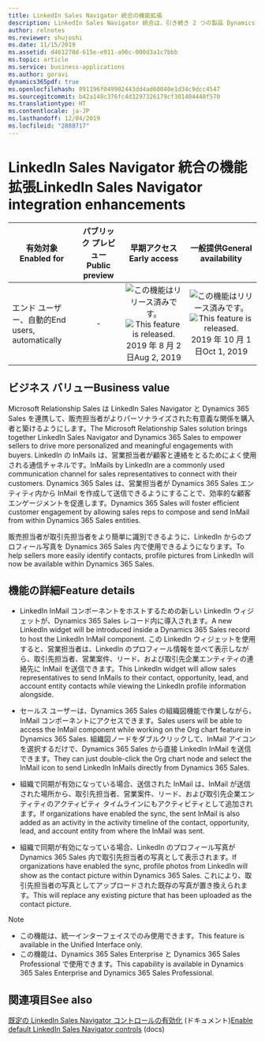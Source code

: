 ```yaml
---
title: LinkedIn Sales Navigator 統合の機能拡張
description: LinkedIn Sales Navigator 統合は、引き続き 2 つの製品 Dynamics 365 Sales と LinkedIn Sales Navigator の価値を合わせて提供します。 最新の改良の目的は、LinkedIn InMail を営業ユーザーからもっとアクセスしやすくすることです。
author: relnotes
ms.reviewer: shujoshi
ms.date: 11/15/2019
ms.assetid: d461278d-615e-e911-a96c-000d3a1c7bbb
ms.topic: article
ms.service: business-applications
ms.author: goravi
dynamics365pdf: true
ms.openlocfilehash: 091196f049902443dd4ad60040e1d34c9dcc4547
ms.sourcegitcommit: b42a148c376fc4d3297326179cf301404448f570
ms.translationtype: HT
ms.contentlocale: ja-JP
ms.lasthandoff: 12/04/2019
ms.locfileid: "2888717"
---
```

# <a name="linkedin-sales-navigator-integration-enhancements"></a><span data-ttu-id="0b449-104">LinkedIn Sales Navigator 統合の機能拡張</span><span class="sxs-lookup"><span data-stu-id="0b449-104">LinkedIn Sales Navigator integration enhancements</span></span>


| <span data-ttu-id="0b449-105">有効対象</span><span class="sxs-lookup"><span data-stu-id="0b449-105">Enabled for</span></span>    |  <span data-ttu-id="0b449-106">パブリック プレビュー</span><span class="sxs-lookup"><span data-stu-id="0b449-106">Public preview</span></span> | <span data-ttu-id="0b449-107">早期アクセス</span><span class="sxs-lookup"><span data-stu-id="0b449-107">Early access</span></span> | <span data-ttu-id="0b449-108">一般提供</span><span class="sxs-lookup"><span data-stu-id="0b449-108">General availability</span></span> | 
| ---------- | :----------: |:----------: |:----------: |
|<span data-ttu-id="0b449-109">エンド ユーザー、自動的</span><span class="sxs-lookup"><span data-stu-id="0b449-109">End users, automatically</span></span>|-|<span data-ttu-id="0b449-110">![この機能はリリース済みです。](/dynamics365-release-plan/media/green-checkmark.png "この機能はリリース済みです。")</span><span class="sxs-lookup"><span data-stu-id="0b449-110">![This feature is released.](/dynamics365-release-plan/media/green-checkmark.png "This feature is released.")</span></span> <span data-ttu-id="0b449-111">2019 年 8 月 2 日</span><span class="sxs-lookup"><span data-stu-id="0b449-111">Aug 2, 2019</span></span>| <span data-ttu-id="0b449-112">![この機能はリリース済みです。](/dynamics365-release-plan/media/green-checkmark.png "この機能はリリース済みです。")</span><span class="sxs-lookup"><span data-stu-id="0b449-112">![This feature is released.](/dynamics365-release-plan/media/green-checkmark.png "This feature is released.")</span></span> <span data-ttu-id="0b449-113">2019 年 10 月 1 日</span><span class="sxs-lookup"><span data-stu-id="0b449-113">Oct 1, 2019</span></span>|


## <a name="business-value"></a><span data-ttu-id="0b449-114">ビジネス バリュー</span><span class="sxs-lookup"><span data-stu-id="0b449-114">Business value</span></span>
<!-- bv start -->
<span data-ttu-id="0b449-115">Microsoft Relationship Sales は LinkedIn Sales Navigator と Dynamics 365 Sales を連携して、販売担当者がよりパーソナライズされた有意義な関係を購入者と築けるようにします。</span><span class="sxs-lookup"><span data-stu-id="0b449-115">The Microsoft Relationship Sales solution brings together LinkedIn Sales Navigator and Dynamics 365 Sales to empower sellers to drive more personalized and meaningful engagements with buyers.</span></span> <span data-ttu-id="0b449-116">LinkedIn の InMails は、営業担当者が顧客と連絡をとるためによく使用される通信チャネルです。</span><span class="sxs-lookup"><span data-stu-id="0b449-116">InMails by LinkedIn are a commonly used communication channel for sales representatives to connect with their customers.</span></span> <span data-ttu-id="0b449-117">Dynamics 365 Sales は、営業担当者が Dynamics 365 Sales エンティティ内から InMail を作成して送信できるようにすることで、効率的な顧客エンゲージメントを促進します。</span><span class="sxs-lookup"><span data-stu-id="0b449-117">Dynamics 365 Sales will foster efficient customer engagement by allowing sales reps to compose and send InMail from within Dynamics 365 Sales entities.</span></span>

<span data-ttu-id="0b449-118">販売担当者が取引先担当者をより簡単に識別できるように、LinkedIn からのプロフィール写真を Dynamics 365 Sales 内で使用できるようになります。</span><span class="sxs-lookup"><span data-stu-id="0b449-118">To help sellers more easily identify contacts, profile pictures from LinkedIn will now be available within Dynamics 365 Sales.</span></span>
<!-- bv end -->



## <a name="feature-details"></a><span data-ttu-id="0b449-119">機能の詳細</span><span class="sxs-lookup"><span data-stu-id="0b449-119">Feature details</span></span>
<!--feature detail start -->
- <span data-ttu-id="0b449-120">LinkedIn InMail コンポーネントをホストするための新しい LinkedIn ウィジェットが、Dynamics 365 Sales レコード内に導入されます。</span><span class="sxs-lookup"><span data-stu-id="0b449-120">A new LinkedIn widget will be introduced inside a Dynamics 365 Sales record to host the LinkedIn InMail component.</span></span> <span data-ttu-id="0b449-121">この LinkedIn ウィジェットを使用すると、営業担当者は、LinkedIn のプロフィール情報を並べて表示しながら、取引先担当者、営業案件、リード、および取引先企業エンティティの連絡先に InMail を送信できます。</span><span class="sxs-lookup"><span data-stu-id="0b449-121">This LinkedIn widget will allow sales representatives to send InMails to their contact, opportunity, lead, and account entity contacts while viewing the LinkedIn profile information alongside.</span></span>

- <span data-ttu-id="0b449-122">セールス ユーザーは、Dynamics 365 Sales の組織図機能で作業しながら、InMail コンポーネントにアクセスできます。</span><span class="sxs-lookup"><span data-stu-id="0b449-122">Sales users will be able to access the InMail component while working on the Org chart feature in Dynamics 365 Sales.</span></span> <span data-ttu-id="0b449-123">組織図ノードをダブルクリックして、InMail アイコンを選択するだけで、Dynamics 365 Sales から直接 LinkedIn InMail を送信できます。</span><span class="sxs-lookup"><span data-stu-id="0b449-123">They can just double-click the Org chart node and select the InMail icon to send LinkedIn InMails directly from Dynamics 365 Sales.</span></span>

- <span data-ttu-id="0b449-124">組織で同期が有効になっている場合、送信された InMail は、InMail が送信された場所から、取引先担当者、営業案件、リード、および取引先企業エンティティのアクティビティ タイムラインにもアクティビティとして追加されます。</span><span class="sxs-lookup"><span data-stu-id="0b449-124">If organizations have enabled the sync, the sent InMail is also added as an activity in the activity timeline of the contact, opportunity, lead, and account entity from where the InMail was sent.</span></span>

- <span data-ttu-id="0b449-125">組織で同期が有効になっている場合、LinkedIn のプロフィール写真が Dynamics 365 Sales 内で取引先担当者の写真として表示されます。</span><span class="sxs-lookup"><span data-stu-id="0b449-125">If organizations have enabled the sync, profile photos from LinkedIn will show as the contact picture within Dynamics 365 Sales.</span></span> <span data-ttu-id="0b449-126">これにより、取引先担当者の写真としてアップロードされた既存の写真が置き換えられます。</span><span class="sxs-lookup"><span data-stu-id="0b449-126">This will replace any existing picture that has been uploaded as the contact picture.</span></span>
<!--feature detail end -->


> [!NOTE]
> - <span data-ttu-id="0b449-127">この機能は、統一インターフェイスでのみ使用できます。</span><span class="sxs-lookup"><span data-stu-id="0b449-127">This feature is available in the Unified Interface only.</span></span> 
> - <span data-ttu-id="0b449-128">この機能は、Dynamics 365 Sales Enterprise と Dynamics 365 Sales Professional で使用できます。</span><span class="sxs-lookup"><span data-stu-id="0b449-128">This capability is available in Dynamics 365 Sales Enterprise and Dynamics 365 Sales Professional.</span></span>







## <a name="see-also"></a><span data-ttu-id="0b449-129">関連項目</span><span class="sxs-lookup"><span data-stu-id="0b449-129">See also</span></span>
<span data-ttu-id="0b449-130">[既定の LinkedIn Sales Navigator コントロールの有効化](https://docs.microsoft.com/dynamics365/linkedin/install-sales-navigator) (ドキュメント)</span><span class="sxs-lookup"><span data-stu-id="0b449-130">[Enable default LinkedIn Sales Navigator controls](https://docs.microsoft.com/dynamics365/linkedin/install-sales-navigator) (docs)</span></span>
